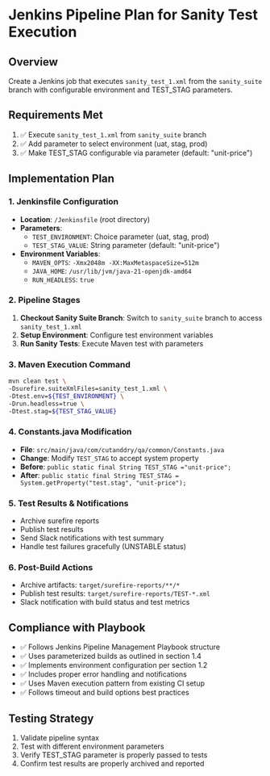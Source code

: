 # Jenkins Pipeline Plan for Sanity Test Execution

## Overview
Create a Jenkins job that executes `sanity_test_1.xml` from the `sanity_suite` branch with configurable environment and TEST_STAG parameters.

## Requirements Met
1. ✅ Execute `sanity_test_1.xml` from `sanity_suite` branch
2. ✅ Add parameter to select environment (uat, stag, prod)
3. ✅ Make TEST_STAG configurable via parameter (default: "unit-price")

## Implementation Plan

### 1. Jenkinsfile Configuration
- **Location**: `/Jenkinsfile` (root directory)
- **Parameters**:
  - `TEST_ENVIRONMENT`: Choice parameter (uat, stag, prod)
  - `TEST_STAG_VALUE`: String parameter (default: "unit-price")
- **Environment Variables**:
  - `MAVEN_OPTS`: `-Xmx2048m -XX:MaxMetaspaceSize=512m`
  - `JAVA_HOME`: `/usr/lib/jvm/java-21-openjdk-amd64`
  - `RUN_HEADLESS`: `true`

### 2. Pipeline Stages
1. **Checkout Sanity Suite Branch**: Switch to `sanity_suite` branch to access `sanity_test_1.xml`
2. **Setup Environment**: Configure test environment variables
3. **Run Sanity Tests**: Execute Maven test with parameters

### 3. Maven Execution Command
```bash
mvn clean test \
-Dsurefire.suiteXmlFiles=sanity_test_1.xml \
-Dtest.env=${TEST_ENVIRONMENT} \
-Drun.headless=true \
-Dtest.stag=${TEST_STAG_VALUE}
```

### 4. Constants.java Modification
- **File**: `src/main/java/com/cutanddry/qa/common/Constants.java`
- **Change**: Modify `TEST_STAG` to accept system property
- **Before**: `public static final String TEST_STAG ="unit-price";`
- **After**: `public static final String TEST_STAG = System.getProperty("test.stag", "unit-price");`

### 5. Test Results & Notifications
- Archive surefire reports
- Publish test results
- Send Slack notifications with test summary
- Handle test failures gracefully (UNSTABLE status)

### 6. Post-Build Actions
- Archive artifacts: `target/surefire-reports/**/*`
- Publish test results: `target/surefire-reports/TEST-*.xml`
- Slack notification with build status and test metrics

## Compliance with Playbook
- ✅ Follows Jenkins Pipeline Management Playbook structure
- ✅ Uses parameterized builds as outlined in section 1.4
- ✅ Implements environment configuration per section 1.2
- ✅ Includes proper error handling and notifications
- ✅ Uses Maven execution pattern from existing CI setup
- ✅ Follows timeout and build options best practices

## Testing Strategy
1. Validate pipeline syntax
2. Test with different environment parameters
3. Verify TEST_STAG parameter is properly passed to tests
4. Confirm test results are properly archived and reported
